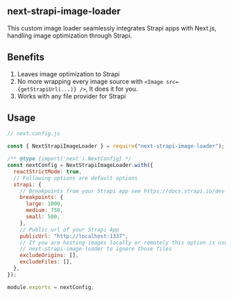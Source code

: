 ## next-strapi-image-loader

This custom image loader seamlessly integrates Strapi apps with Next.js, handling image optimization through Strapi.

## Benefits

1. Leaves image optimization to Strapi
2. No more wrapping every image source with `<Image src={getStrapiUrl(...)} />`, It does it for you.
3. Works with any file provider for Strapi

## Usage

```js
// next.config.js

const { NextStrapiImageLoader } = require("next-strapi-image-loader");

/** @type {import('next').NextConfig} */
const nextConfig = NextStrapiImageLoader.with({
  reactStrictMode: true,
  // Following options are default options
  strapi: {
    // Breakpoints from your Strapi app see https://docs.strapi.io/dev-docs/plugins/upload#responsive-images
    breakpoints: {
      large: 1000,
      medium: 750,
      small: 500,
    },
    // Public url of your Strapi App
    publicUrl: "http://localhost:1337",
    // If you are hosting images locally or remotely this option is used to tell
    // next-strapi-image-loader to ignore those files
    excludeOrigins: [],
    excludeFiles: [],
  },
});

module.exports = nextConfig;
```
